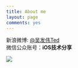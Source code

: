 ```yaml
---
title: About me
layout: page
comments: yes
---
```

  
   
新浪微博: [@吴发伟Ted](http://weibo.com/wufawei)      
微信公众账号：**iOS技术分享**

![](http://farm3.staticflickr.com/2861/8836295022_023774dd2f_m.jpg)